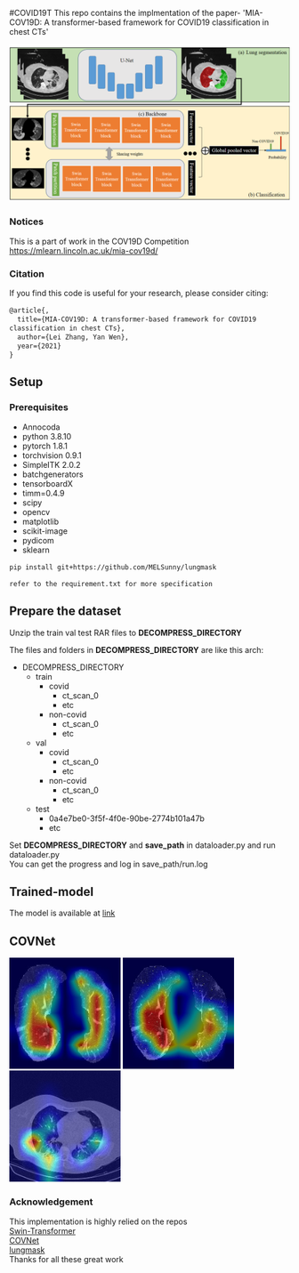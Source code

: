 #COVID19T
This repo contains the implmentation of the paper- 'MIA-COV19D: A transformer-based framework for COVID19 classification in chest CTs'

<img src="images/framework.png" width="600">


### Notices
This is a part of work in the COV19D Competition
https://mlearn.lincoln.ac.uk/mia-cov19d/
### Citation
If you find this code is useful for your research, please consider citing:
```
@article{,
  title={MIA-COV19D: A transformer-based framework for COVID19 classification in chest CTs},
  author={Lei Zhang, Yan Wen},
  year={2021}
}
```

## Setup
### Prerequisites
- Annocoda
- python 3.8.10
- pytorch 1.8.1
- torchvision 0.9.1
- SimpleITK 2.0.2
- batchgenerators
- tensorboardX
- timm=0.4.9
- scipy
- opencv
- matplotlib
- scikit-image
- pydicom
- sklearn

```
pip install git+https://github.com/MELSunny/lungmask
```

```
refer to the requirement.txt for more specification 
```

## Prepare the dataset

Unzip the train val test RAR files to **DECOMPRESS_DIRECTORY**

The files and folders in **DECOMPRESS_DIRECTORY** are like this arch:  
* DECOMPRESS_DIRECTORY  
    * train  
        * covid  
            * ct_scan_0  
            * etc  
        * non-covid 
            * ct_scan_0  
            * etc  
    * val  
        * covid  
            * ct_scan_0  
            * etc  
        * non-covid 
            * ct_scan_0  
            * etc  
    * test
        * 0a4e7be0-3f5f-4f0e-90be-2774b101a47b
        * etc  

Set **DECOMPRESS_DIRECTORY** and **save_path** in dataloader.py and run dataloader.py  
You can get the progress and log in save_path/run.log

## Trained-model
The model is available at [link](https://drive.google.com/file/d/1BcyRDM3g9CZTkIa3cS8e21RqDEnJzGVr/view?usp=sharing)


## COVNet
<img src="images/demo.jpg" width="200"> <img src="images/demo1.jpg" width="200"> <img src="images/demo2.jpg" width="200">

### Acknowledgement 
This implementation is highly relied on the repos <br>[Swin-Transformer](https://github.com/microsoft/Swin-Transformer/blob/main/get_started.md) <br>
[COVNet](https://github.com/bkong999/COVNet)
<br>
[lungmask](https://github.com/JoHof/lungmask)  
Thanks for all these great work
